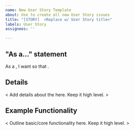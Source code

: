 ```yaml
---
name: New User Story Template
about: Use to create all new User Story issues
title: "[STORY]  <Replace w/ User Story title>"
labels: User Story
assignees: ''

---
```


## "As a..." statement

As a <type of user>, I want <some goal> so that <some reason>.


## Details

< Add details about the here. Keep it high level. >


## **Example Functionality**

< Outline basic/core functionality here. Keep it high level. >
